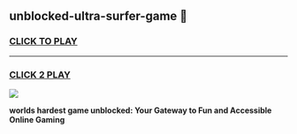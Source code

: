 
## unblocked-ultra-surfer-game 👋
<h3>
<a href="https://premium.freeplayer.one?title=unblocked-ultra-surfer-game&ref=14F">CLICK TO PLAY</a></h3>
<hr>

<h3>
<a href="https://premium.freeplayer.one?title=unblocked-ultra-surfer-game&ref=14F">CLICK 2 PLAY</a>
  
</h3>

<a href="https://premium.freeplayer.one?title=unblocked-ultra-surfer-game&ref=12F/"><img src="https://clearcache.store/games.png"></a>


**worlds hardest game unblocked: Your Gateway to Fun and Accessible Online Gaming**
